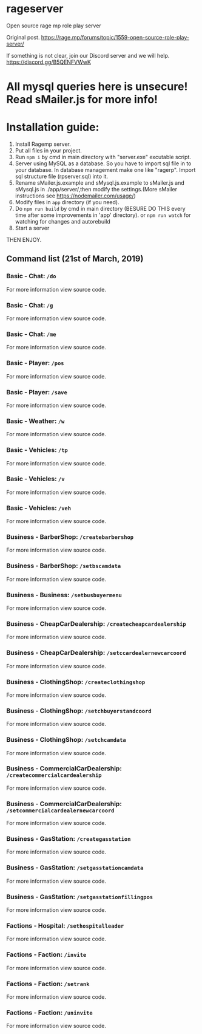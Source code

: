 # rageserver
Open source rage mp role play server

Original post.
https://rage.mp/forums/topic/1559-open-source-role-play-server/

If something is not clear, join our Discord server and we will help.
https://discord.gg/B5QENFVWwK

# All mysql queries here is unsecure! Read sMailer.js for more info!

# Installation guide:
1. Install Ragemp server.
2. Put all files in your project.
3. Run `npm i` by cmd in main directory with "server.exe" excutable script.
4. Server using MySQL as a database. So you have to import sql file in to your database. In database management make one like "ragerp".
   Import sql structure file (rpserver.sql) into it.      
5. Rename  sMailer.js.example and sMysql.js.example to sMailer.js and sMysql.js in ./app/server/,then modify the settings.(More sMailer instructions 
   see https://nodemailer.com/usage/)   
6. Modify files in `app` directory (if you need).
7. Do `npm run build` by cmd in main directory (BESURE DO THIS every time after some improvements in 'app' directory).
    or `npm run watch` for watching for changes and autorebuild
8. Start a server

THEN ENJOY.

## Command list (21st of March, 2019)

### Basic - Chat: `/do`
For more information view source code.
### Basic - Chat: `/g`
For more information view source code.
### Basic - Chat: `/me`
For more information view source code.
### Basic - Player: `/pos`
For more information view source code.
### Basic - Player: `/save`
For more information view source code.
### Basic - Weather: `/w`
For more information view source code.
### Basic - Vehicles: `/tp`
For more information view source code.
### Basic - Vehicles: `/v`
For more information view source code.
### Basic - Vehicles: `/veh`
For more information view source code.
### Business - BarberShop: `/createbarbershop`
For more information view source code.
### Business - BarberShop: `/setbscamdata`
For more information view source code.
### Business - Business: `/setbusbuyermenu`
For more information view source code.
### Business - CheapCarDealership: `/createcheapcardealership`
For more information view source code.
### Business - CheapCarDealership: `/setccardealernewcarcoord`
For more information view source code.
### Business - ClothingShop: `/createclothingshop`
For more information view source code.
### Business - ClothingShop: `/setchbuyerstandcoord`
For more information view source code.
### Business - ClothingShop: `/setchcamdata`
For more information view source code.
### Business - CommercialCarDealership: `/createcommercialcardealership`
For more information view source code.
### Business - CommercialCarDealership: `/setcommercialcardealernewcarcoord`
For more information view source code.
### Business - GasStation: `/creategasstation`
For more information view source code.
### Business - GasStation: `/setgasstationcamdata`
For more information view source code.
### Business - GasStation: `/setgasstationfillingpos`
For more information view source code.
### Factions - Hospital: `/sethospitalleader`
For more information view source code.
### Factions - Faction: `/invite`
For more information view source code.
### Factions - Faction: `/setrank`
For more information view source code.
### Factions - Faction: `/uninvite`
For more information view source code.
